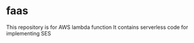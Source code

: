 # faas
This repository is for AWS lambda function
It contains serverless code for implementing SES

